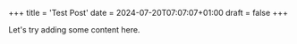 +++
title = 'Test Post'
date = 2024-07-20T07:07:07+01:00
draft = false
+++

Let's try adding some content here.

